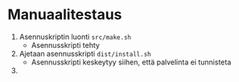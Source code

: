 # Manuaalitestaus

1. Asennuskriptin luonti `src/make.sh`
    - Asennusskripti tehty
1. Ajetaan asennusskripti `dist/install.sh`
    - Asennusskripti keskeytyy siihen, että palvelinta ei tunnisteta
1. 